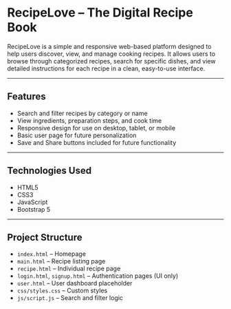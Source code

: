 # **RecipeLove – The Digital Recipe Book**

RecipeLove is a simple and responsive web-based platform designed to help users discover, view, and manage cooking recipes. It allows users to browse through categorized recipes, search for specific dishes, and view detailed instructions for each recipe in a clean, easy-to-use interface.

---

## **Features**

- Search and filter recipes by category or name  
- View ingredients, preparation steps, and cook time  
- Responsive design for use on desktop, tablet, or mobile  
- Basic user page for future personalization  
- Save and Share buttons included for future functionality  

---

## **Technologies Used**

- HTML5  
- CSS3  
- JavaScript  
- Bootstrap 5  

---

## **Project Structure**

- `index.html` – Homepage  
- `main.html` – Recipe listing page  
- `recipe.html` – Individual recipe page  
- `login.html`, `signup.html` – Authentication pages (UI only)  
- `user.html` – User dashboard placeholder  
- `css/styles.css` – Custom styles  
- `js/script.js` – Search and filter logic  
